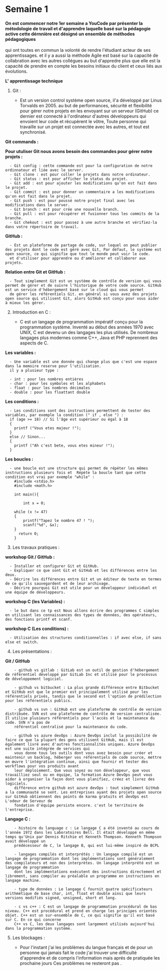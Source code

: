 # Semaine 1

#### On est commencer notre 1er semaine a YouCode par présenter la métodologie de travail et d'apprendre laquelle basé sur la pédagogie active cette dérnnière est désigné un ensemble de méthodes pédagogiques
qui ont toutes en commun la volonté de rendre l'étudiant acteur de ses apprentissages. et il y a aussi la méthode Agile est basé sur la capacité de collabration avec les autres collégues au but d'appredre plus que 
elle est la capacité de prendre en compte les besoins initiaux du client et ceux liés aux évolutions.

**L' apprentissage technique**

1. Git :  

      - Est un version control système open source, il'a développé par Linus Torvalds en 2005. au but de performances, sécurité et flexibilité pour gérer notre projets en les envoyant sur un serveur (GitHub) ce 
      dernier est  connecté à l'ordinateur d'autres développeurs qui envoient leur code et récupèrent le vôtre, Toute personne qui travaille sur un projet est connectée avec les autres, et tout est synchronisé.

 **Git commands :**

  **Pour utuliser Git nous avons besoin des commandes pour gérer notre projets :**

      - Git config : cette commande est pour la configuration de notre ordinnateur et liée avec le server.
      - Git clone : est pour coller le projets dans notre ordinateur.
      - Git status : est pour afficher le status du projet.
      - Git add : est pour ajouter les modifications qu'on est fait dans le projet.
      - Git commit : est pour donner un commentaire a les modifications qu'on est fait dans le projet.
      - Git push : est pour poussé notre projet final avec les modifications dans le server.
      - Git branch : est pour crée une nouvelle branch.
      - Git pull : est pour récupérer et fusionner tous les commits de la branche.
      - Git chekout : est pour passez à une autre branche et vérifiez-la dans votre répertoire de travail.

  **GitHub :**

      - Est un plateforme de partage de code, sur lequel on peut publier des projets dont le code est géré avec Git, Par défaut, le système est open source, ce qui signifie que tout le monde peut voir le code.
      et d'utiliser pour apprendre ou d'améliorer et collaborer aux projets.

  **Relation entre Git et GitHub :**

      - Tout simplement Git est un système de contrôle de version qui vous permet de gérer et de suivre l'historique de votre code source. GitHub est un service d'hébergement basé sur le cloud qui vous permet 
      de gérer les référentiels Git. en général si vous avez des projets open source qui utilisent Git, alors GitHub est conçu pour vous aider à mieux les gérer.

2. Introduction en C : 

      - C est un langage de programmation impératif conçu pour la programmation système. Inventé au début des années 1970 avec UNIX, C est devenu un des langages les plus utilisés. De nombreux langages 
      plus modernes comme C++, Java et PHP reprennent des aspects de C.

  **Les variables :**

      - Une variable est une donnée qui change plus que c'est une espace dans la memoire reserve pour l'utilisation.
      il y a plusieur type :

      - int : pour les nombres entières
      - char : pour les symboles et les alphabets
      - float : pour les nombres décimales
      - double : pour les floattant double

  **Les conditions :**

      - Les conditions sont des instructions permettent de tester des variables, par exemple la condition (" if , else ") :
      if (age >= 18) // Si l'âge est supérieur ou égal à 18
      {
        printf ("Vous etes majeur !");
      }
      else // Sinon...
      {
        printf ("Ah c'est bete, vous etes mineur !");
      }

  **Les boucles :**

      - une boucle est une structure qui permet de répéter les mêmes instructions plusieurs fois et  Répète la boucle tant que cette condition est vrai par exemple "while" : 
        #include <stdio.h>
        #include <math.h>

        int main(){
            
            int x = 0;

        while (x != 47)
        {
            printf("Tapez le nombre 47 ! ");
            scanf("%d", &x);
        }
          return 0;
        }

3. Les travaux pratiques :

  **workshop Git / GitHub :**

      - Installer et configurer Git et GitHub.
      - Expliquer ce que sont Git et GitHub et les différences entre les deux.
      - Décrire les différences entre Git et un éditeur de texte en termes de ce qu'ils sauvegardent et de leur archivage.
      - Décrire pourquoi Git est utile pour un développeur individuel et une équipe de développeurs.

  **workshop C (les Variables) :** 
        
      - le but dans ce tp est Nous allons écrire des programmes C simples en utilisant les connaissances des types de données, des opérateurs, des fonctions printf et scanf.

  **workshop C (Les conditions) :**

      - Utilisation des structures conditionnelles : if avec else, if sans else et switch.

4. Les présentations :

  **Git / GitHub**

        - github vs gitlab : GitLab est un outil de gestion d'hébergement de référentiel développé par GitLab Inc et utilisé pour le processus de développement logiciel.

        - github vs bitbucket : La plus grande différence entre Bitbucket et GitHub est que le premier est principalement utilisé pour les référentiels privés, tandis que le second est l'option de prédilection pour les référentiels publics.

        - github vs svn : GitHub est une plateforme de contrôle de version distribuée. SVN est une plateforme de contrôle de version centralisée. Il utilise plusieurs référentiels pour l'accès et la maintenance du code. SVN n'a pas de 
        référentiel centralisé pour la maintenance du code.

        - github vs azure devOps : Azure DevOps inclut la possibilité de faire ce que la plupart des gens utilisent GitHub, mais il est également livré avec d'autres fonctionnalités uniques. Azure DevOps est une suite intégrée de services qui 
        vous donne tous les outils dont vous avez besoin pour créer et maintenir un backlog, héberger vos référentiels de code source, mettre en œuvre l'intégration continue, ainsi que fournir et tester des workflows pour vos produits avant 
        leur déploiement. Que vous soyez ou non développeur, que vous travailliez seul ou en équipe, la formation Azure DevOps peut vous aider à organiser la façon dont vous planifiez, créez et livrez des logiciels.
        différence entre github est azure devOps : tout simplement GitHub a la communauté se sent. Les entreprises ayant des projets open source sur GitHub obtiennent des points de karma gratuits et devOps est L'odeur de Serveur de 
        fondation d'équipe persiste encore. c'est le territoire de l'entreprise.

**Langage C :**

        - histoire du language c : Le langage C a été inventé au cours de l'année 1972 dans les Laboratoires Bell. Il était développé en même temps qu'Unix par Dennis Ritchie et Kenneth Thompson. Kenneth Thompson avait développé un 
        prédécesseur de C, le langage B, qui est lui-même inspiré de BCPL

        - langages compilés et interprétés : Un langage compilé est un langage de programmation dont les implémentations sont généralement des compilateurs et non des interprètes. Un langage interprété est un langage de programmation 
        dont les implémentations exécutent des instructions directement et librement, sans compiler au préalable un programme en instructions en langage machine.

        - type de données : Le langage C fournit quatre spécificateurs arithmétique de base char, int, float et double ainsi que leurs versions modifiés signed, unsigned, short et long.

        - c vs c++ : C est un langage de programmation procédural de bas niveau. C++ est procédural et prend en charge les principes orientés objet. C++ est un sur-ensemble de C, ce qui signifie qu'il est basé sur C. En ce qui concerne 
        C++ vs C, les deux langages sont largement utilisés aujourd'hui dans la programmation système.

5. Les blockages : 

      - Pour l'instant j'ai les problèmes du langue français et de pour un personne qui jamais fait le code j'ai trouver une difficulté d'apprendre et de compris l'information mais aprés de pratiquée les prochaine jours Ces problèmes ne  resteront pas .
      
